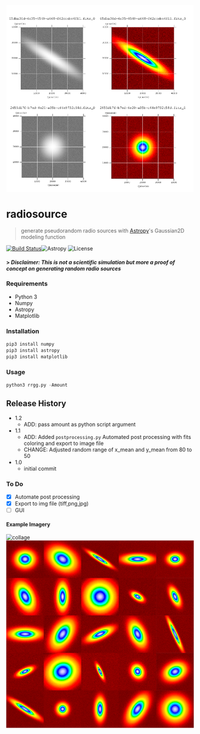 ![mosaik](media/mosaik.png) 

# radiosource

> generate pseudorandom radio sources with [Astropy](https://www.astropy.org/)'s Gaussian2D modeling function

[![Build Status](http://img.shields.io/travis/badges/badgerbadgerbadger.svg?style=flat-square)](https://travis-ci.org/badges/badgerbadgerbadger)![Astropy](http://img.shields.io/badge/powered%20by-AstroPy-orange.svg?style=flat) ![License](http://img.shields.io/:license-mit-blue.svg?style=flat-square)

#### > *Disclaimer: This is not a scientific simulation but more a proof of concept on generating random radio sources*


### Requirements
  * Python 3
  * Numpy
  * Astropy
  * Matplotlib
### Installation

```python
pip3 install numpy
pip3 install astropy
pip3 install matplotlib
```
### Usage
```python
python3 rrgg.py -Amount
```


## Release History
* 1.2
    * ADD: pass amount as python script argument
* 1.1
    * ADD: Added `postprocessing.py` Automated post processing with fits coloring and export to image file
    * CHANGE: Adjusted random range of x_mean and y_mean from 80 to 50
* 1.0
    * initial commit
    
    

### To Do
- [x] Automate post processing
- [x] Export to img file (tiff,png,jpg)
- [ ] GUI

#### Example Imagery
![collage](media/collage4x3.png) 
![collage](media/mosaik5x5.png) 
